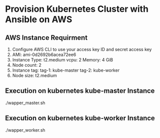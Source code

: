 # Provision Kubernetes Cluster with Ansible on AWS

## AWS Instance Requirment

1. Configure AWS CLI to use your access key ID and secret access key
2. AMI: ami-0d2692b6acea72ee6
3. Instance Type: t2.medium
	vcpu: 2
	Memory: 4 GiB
4. Node count: 2
5. Instance tag:
	tag-1: kube-master
	tag-2: kube-worker
6. Node size: t2.medium

## Execution on kubernetes kube-master Instance 
./wapper_master.sh

## Execution on kubernetes kube-worker Instance 
./wapper_worker.sh

